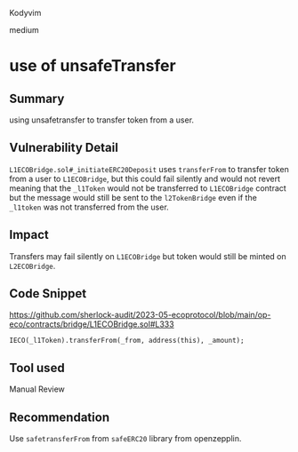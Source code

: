 Kodyvim

medium

# use of unsafeTransfer

## Summary
using unsafetransfer to transfer token from a user.
## Vulnerability Detail
`L1ECOBridge.sol#_initiateERC20Deposit` uses `transferFrom` to transfer token from a user to `L1ECOBridge`, but this could fail silently and would not revert meaning that the `_l1Token` would not be transferred to `L1ECOBridge` contract but the message would still be sent to the `l2TokenBridge` even if the `_l1token` was not transferred from the user.
## Impact
Transfers may fail silently on `L1ECOBridge` but token would still be minted on `L2ECOBridge`.

## Code Snippet
https://github.com/sherlock-audit/2023-05-ecoprotocol/blob/main/op-eco/contracts/bridge/L1ECOBridge.sol#L333
```solidity
IECO(_l1Token).transferFrom(_from, address(this), _amount);
```
## Tool used
Manual Review

## Recommendation
Use `safetransferFrom` from `safeERC20` library from openzepplin.